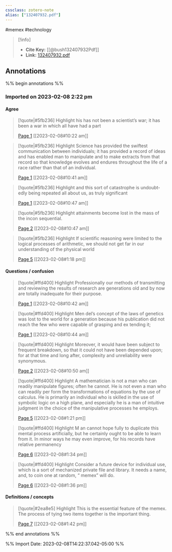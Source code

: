 ```yaml
---
cssclass: zotero-note
alias: ["132407932.pdf"]
---
```

#memex #technology

> [!info]
> - **Cite Key:** [[@bush132407932Pdf]]
> - **Link:** [132407932.pdf](file://C:\Users\conco\Zotero\storage\P7RR9JM3\132407932.pdf)

## Annotations
%% begin annotations %%

### Imported on 2023-02-08 2:22 pm

#### Agree

> [!quote|#5fb236] Highlight
> his has not been a scientist’s war; it has been a war in which all have had a part
>
> [Page 1](zotero://open-pdf/library/items/P7RR9JM3?page=1) [[2023-02-08#10:22 am]]

> [!quote|#5fb236] Highlight
> Science has provided the swiftest communication between individuals; it has provided a record of ideas and has enabled man to manipulate and to make ex­tracts from that record so that knowledge evolves and endures throughout the life of a race rather than that of an individual.
>
> [Page 1](zotero://open-pdf/library/items/P7RR9JM3?page=1) [[2023-02-08#10:41 am]]

> [!quote|#5fb236] Highlight
> and this sort of catastrophe is undoubt­edly being repeated all about us, as truly significant
>
> [Page 1](zotero://open-pdf/library/items/P7RR9JM3?page=1) [[2023-02-08#10:47 am]]

> [!quote|#5fb236] Highlight
> attainments become lost in the mass of the incon­ sequential.
>
> [Page 2](zotero://open-pdf/library/items/P7RR9JM3?page=2) [[2023-02-08#10:47 am]]

> [!quote|#5fb236] Highlight
> If scientific reasoning were limited to the logical processes of arithmetic, we should not get far in our understanding of the physical world
>
> [Page 5](zotero://open-pdf/library/items/P7RR9JM3?page=5) [[2023-02-08#1:18 pm]]

#### Questions / confusion

> [!quote|#ffd400] Highlight
> Professionally our methods of transmitting and re­viewing the results of research are generations old and by now are totally inadequate for their purpose.
>
> [Page 1](zotero://open-pdf/library/items/P7RR9JM3?page=1) [[2023-02-08#10:42 am]]

> [!quote|#ffd400] Highlight
> Men­ del’s concept of the laws of genetics was lost to the world for a generation because his publication did not reach the few who were capable of grasping and ex­ tending it;
>
> [Page 1](zotero://open-pdf/library/items/P7RR9JM3?page=1) [[2023-02-08#10:44 am]]

> [!quote|#ffd400] Highlight
> Moreover, it would have been subject to frequent breakdown, so that it could not have been depended upon; for at that time and long after, complexity and unreliability were synonymous.
>
> [Page 2](zotero://open-pdf/library/items/P7RR9JM3?page=2) [[2023-02-08#10:50 am]]

> [!quote|#ffd400] Highlight
> A mathematician is not a man who can readily manipulate figures; often he cannot. He is not even a man who can readily per­ form the transformations of equations by the use of calculus. He is primarily an individual who is skilled in the use of symbolic logic on a high plane, and espe­cially he is a man of intuitive judgment in the choice of the manipulative processes he employs.
>
> [Page 5](zotero://open-pdf/library/items/P7RR9JM3?page=5) [[2023-02-08#1:21 pm]]

> [!quote|#ffd400] Highlight
> M an cannot hope fully to duplicate this mental process artificially, but he certainly ought to be able to learn from it. In minor ways he may even improve, for his records have relative permanency
>
> [Page 6](zotero://open-pdf/library/items/P7RR9JM3?page=6) [[2023-02-08#1:34 pm]]

> [!quote|#ffd400] Highlight
> Consider a future device for individual use, which is a sort of mechanized private file and library. It needs a name, and, to coin one at random, “ memex” will do.
>
> [Page 6](zotero://open-pdf/library/items/P7RR9JM3?page=6) [[2023-02-08#1:36 pm]]

#### Definitions / concepts

> [!quote|#2ea8e5] Highlight
> This is the essential fea­ture of the memex. The process of tying two items together is the important thing.
>
> [Page 7](zotero://open-pdf/library/items/P7RR9JM3?page=7) [[2023-02-08#1:42 pm]]


%% end annotations %%

%% Import Date: 2023-02-08T14:22:37.042-05:00 %%
